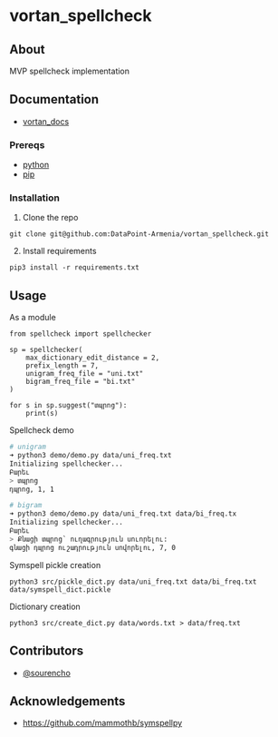 # vortan_spellcheck

## About

MVP spellcheck implementation

## Documentation

- [vortan_docs](https://github.com/DataPoint-Armenia/vortan_docs)

### Prereqs

- [python](https://www.python.org/downloads/)
- [pip](https://pypi.org/project/pip/)

### Installation

1. Clone the repo
```
git clone git@github.com:DataPoint-Armenia/vortan_spellcheck.git
```
2. Install requirements
```
pip3 install -r requirements.txt
```

## Usage

As a module
```python3
from spellcheck import spellchecker

sp = spellchecker(
    max_dictionary_edit_distance = 2,
    prefix_length = 7,
    unigram_freq_file = "uni.txt"
    bigram_freq_file = "bi.txt"
)

for s in sp.suggest("տպրոց"):
    print(s)
```

Spellcheck demo
```bash
# unigram
➜ python3 demo/demo.py data/uni_freq.txt
Initializing spellchecker...
Բարեւ
> տպրոց
դպրոց, 1, 1

# bigram
➜ python3 demo/demo.py data/uni_freq.txt data/bi_freq.tx
Initializing spellchecker...
Բարեւ
> Քնացի տպրոց՝ ուղագրություն սուորելու:  
գնացի դպրոց ուշադրություն սովորելու, 7, 0
```

Symspell pickle creation
```
python3 src/pickle_dict.py data/uni_freq.txt data/bi_freq.txt data/symspell_dict.pickle
```

Dictionary creation
```
python3 src/create_dict.py data/words.txt > data/freq.txt
```

## Contributors

- [@sourencho](https://github.com/sourencho)

## Acknowledgements

- https://github.com/mammothb/symspellpy
